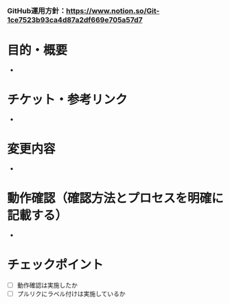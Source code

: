 ### GitHub運用方針：https://www.notion.so/Git-1ce7523b93ca4d87a2df669e705a57d7

# 目的・概要
 - 

# チケット・参考リンク
 - 

# 変更内容
 - 

# 動作確認（確認方法とプロセスを明確に記載する）
 - 

# チェックポイント
- [ ] 動作確認は実施したか
- [ ] プルリクにラベル付けは実施しているか
